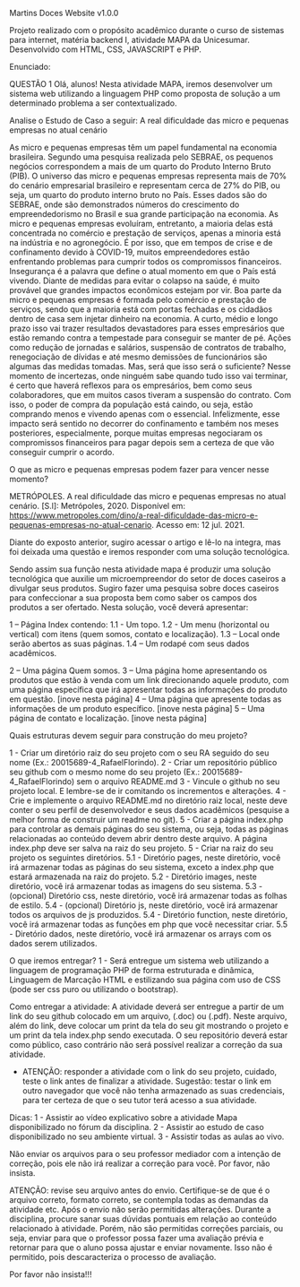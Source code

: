 Martins Doces Website v1.0.0

Projeto realizado com o propósito acadêmico durante o curso de sistemas para internet, matéria backend I, atividade MAPA da Unicesumar. Desenvolvido com HTML, CSS, JAVASCRIPT e PHP.

Enunciado:

QUESTÃO 1
Olá, alunos! Nesta atividade MAPA, iremos desenvolver um sistema web utilizando a linguagem PHP como proposta de solução a um determinado problema a ser contextualizado.
 
Analise o Estudo de Caso a seguir:
A real dificuldade das micro e pequenas empresas no atual cenário
 
As micro e pequenas empresas têm um papel fundamental na economia brasileira. Segundo uma pesquisa realizada pelo SEBRAE, os pequenos negócios correspondem a mais de um quarto do Produto Interno Bruto (PIB).
O universo das micro e pequenas empresas representa mais de 70% do cenário empresarial brasileiro e representam cerca de 27% do PIB, ou seja, um quarto do produto interno bruto no País.
Esses dados são do SEBRAE, onde são demonstrados números do crescimento do empreendedorismo no Brasil e sua grande participação na economia.
As micro e pequenas empresas evoluíram, entretanto, a maioria delas está concentrada no comércio e prestação de serviços, apenas a minoria está na indústria e no agronegócio.
É por isso, que em tempos de crise e de confinamento devido à COVID-19, muitos empreendedores estão enfrentando problemas para cumprir todos os compromissos financeiros.
Insegurança é a palavra que define o atual momento em que o País está vivendo. Diante de medidas para evitar o colapso na saúde, é muito provável que grandes impactos econômicos estejam por vir.
Boa parte da micro e pequenas empresas é formada pelo comércio e prestação de serviços, sendo que a maioria está com portas fechadas e os cidadãos dentro de casa sem injetar dinheiro na economia.
A curto, médio e longo prazo isso vai trazer resultados devastadores para esses empresários que estão remando contra a tempestade para conseguir se manter de pé.
Ações como redução de jornadas e salários, suspensão de contratos de trabalho, renegociação de dívidas e até mesmo demissões de funcionários são algumas das medidas tomadas. Mas, será que isso será o suficiente?
Nesse momento de incertezas, onde ninguém sabe quando tudo isso vai terminar, é certo que haverá reflexos para os empresários, bem como seus colaboradores, que em muitos casos tiveram a suspensão do contrato.
Com isso, o poder de compra da população está caindo, ou seja, estão comprando menos e vivendo apenas com o essencial.
Infelizmente, esse impacto será sentido no decorrer do confinamento e também nos meses posteriores, especialmente, porque muitas empresas negociaram os compromissos financeiros para pagar depois sem a certeza de que vão conseguir cumprir o acordo.
 
O que as micro e pequenas empresas podem fazer para vencer nesse momento?
 
METRÓPOLES. A real dificuldade das micro e pequenas empresas no atual cenário. [S.l]: Metrópoles, 2020. Disponível em: https://www.metropoles.com/dino/a-real-dificuldade-das-micro-e-pequenas-empresas-no-atual-cenario. Acesso em: 12 jul. 2021.
 
Diante do exposto anterior, sugiro acessar o artigo e lê-lo na integra, mas foi deixada uma questão e iremos responder com uma solução tecnológica.
 
Sendo assim sua função nesta atividade mapa é produzir uma solução tecnológica que auxilie um microempreendor do setor de doces caseiros a divulgar seus produtos. Sugiro fazer uma pesquisa sobre doces caseiros para confeccionar a sua proposta bem como saber os campos dos produtos a ser ofertado. Nesta solução, você deverá apresentar:
 
1 – Página Index contendo:
1.1 - Um topo.
1.2 - Um menu (horizontal ou vertical) com itens (quem somos, contato e localização).
1.3 – Local onde serão abertos as suas páginas.
1.4 – Um rodapé com seus dados acadêmicos.
 
2 – Uma página Quem somos.
3 – Uma página home apresentando os produtos que estão à venda com um link direcionando aquele produto, com uma página específica que irá apresentar todas as informações do produto em questão. [inove nesta página]
4 – Uma página que apresente todas as informações de um produto específico. [inove nesta página]
5 – Uma página de contato e localização. [inove nesta página]
 
Quais estruturas devem seguir para construção do meu projeto?
 
1 - Criar um diretório raiz do seu projeto com o seu RA seguido do seu nome (Ex.: 20015689-4_RafaelFlorindo).
2 - Criar um repositório público seu github com o mesmo nome do seu projeto  (Ex.: 20015689-4_RafaelFlorindo) sem o arquivo README.md
3 - Vincule o github no seu projeto local. E lembre-se de ir comitando os incrementos e alterações.
4 - Crie e implemente o arquivo README.md no diretório raiz local, neste deve conter o seu perfil de desenvolvedor e seus dados acadêmicos (pesquise a melhor forma de construir um readme no git).
5 -  Criar a página index.php para controlar as demais páginas do seu sistema, ou seja, todas as páginas relacionadas ao conteúdo devem abrir dentro deste arquivo. A página index.php deve ser salva na raiz do seu projeto.
5 - Criar na raiz do seu projeto os seguintes diretórios.
5.1 - Diretório pages, neste diretório, você irá armazenar todas as páginas do seu sistema, exceto a index.php que estará armazenada na raiz do projeto.
5.2 - Diretório images, neste diretório, você irá armazenar todas as imagens do seu sistema.
5.3 - (opcional) Diretório css, neste diretório, você irá armazenar todas as folhas de estilo.
5.4 - (opcional) Diretório js, neste diretório, você irá armazenar todos os arquivos de js produzidos.
5.4 - Diretório function, neste diretório, você irá armazenar todas as funções em php que você necessitar criar.
5.5 - Diretório dados, neste diretório, você irá armazenar os arrays com os dados  serem utilizados.
 
O que iremos entregar?
1 - Será entregue um sistema web utilizando a linguagem de programação PHP de forma estruturada e dinâmica, Linguagem de Marcação HTML e estilizando sua página com uso de CSS (pode ser css puro ou utilizando o bootstrap). 
 
Como entregar a atividade:
A atividade deverá ser entregue a partir de um link do seu github colocado em um arquivo, (.doc) ou (.pdf). Neste arquivo, além do link, deve colocar um print da tela do seu git mostrando o projeto e um print da tela index.php sendo executada.
O seu repositório deverá estar como público, caso contrário não será possível realizar a correção da sua atividade.
 
* ATENÇÃO: responder a atividade com o link do seu projeto, cuidado, teste o link antes de finalizar a atividade. Sugestão: testar o link em outro navegador que você não tenha armazenado as suas credenciais, para ter certeza de que o seu tutor terá acesso a sua atividade.
 
Dicas: 
1 - Assistir ao vídeo explicativo sobre a atividade Mapa disponibilizado no fórum da disciplina.
2 - Assistir ao estudo de caso disponibilizado no seu ambiente virtual.
3 - Assistir todas as aulas ao vivo.
 
Não enviar os arquivos para o seu professor mediador com a intenção de correção, pois ele não irá realizar a correção para você. Por favor, não insista.
 

ATENÇÃO: revise seu arquivo antes do envio. Certifique-se de que é o arquivo correto, formato correto, se contempla todas as demandas da atividade etc. Após o envio não serão permitidas alterações.
Durante a disciplina, procure sanar suas dúvidas pontuais em relação ao conteúdo relacionado à atividade. Porém, não são permitidas correções parciais, ou seja, enviar para que o professor possa fazer uma avaliação prévia e retornar para que o aluno possa ajustar e enviar novamente. Isso não é permitido, pois descaracteriza o processo de avaliação. 

Por favor não insista!!!